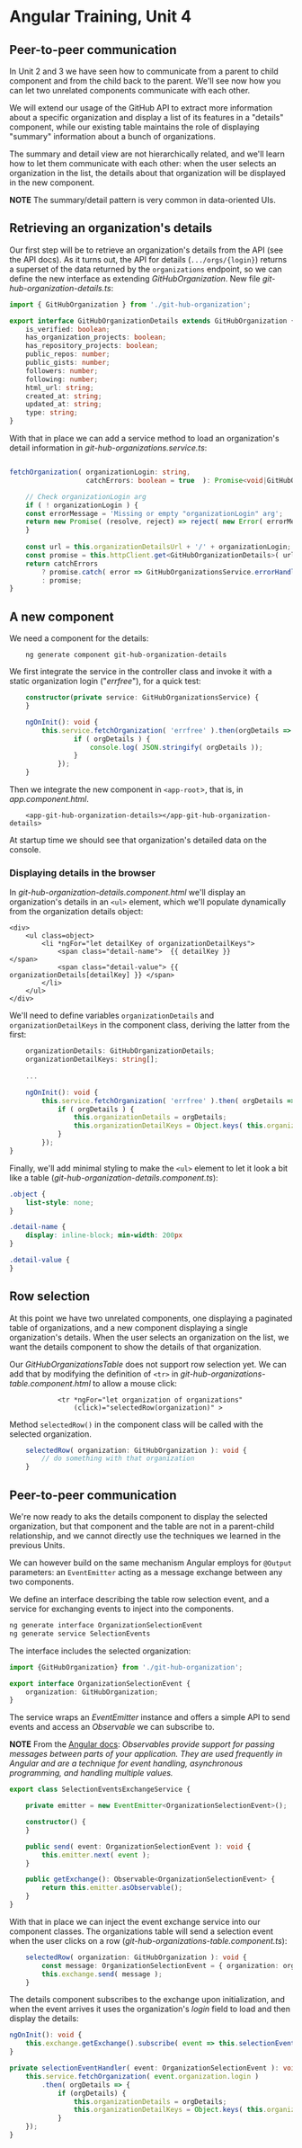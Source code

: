 # Angular Training, Unit 4

## Peer-to-peer communication

In Unit 2 and 3 we have seen how to communicate from a parent 
to child component and from the child back to the parent. 
We'll see now how you can let two unrelated components 
communicate with each other. 

We will extend our usage of the GitHub API to extract
more information about a specific organization and display 
a list of its features in a "details" component, 
while our existing table maintains the role of displaying 
"summary" information about a bunch of organizations. 

The summary and detail view are not hierarchically 
related, and we'll learn how to let them
communicate with each other: when the user selects 
an organization in the list, the details about that 
organization will be displayed in the new component.

**NOTE**   The summary/detail pattern is very common in data-oriented UIs.

## Retrieving an organization's details

Our first step will be to retrieve an organization's details 
from the API (see the API docs). 
As it turns out, the API for details (`.../orgs/{login}`) 
returns a superset of the data returned by the `organizations` 
endpoint, so we can define the new interface as extending 
_GitHubOrganization_.
New file _git-hub-organization-details.ts_:
```typescript
import { GitHubOrganization } from './git-hub-organization';

export interface GitHubOrganizationDetails extends GitHubOrganization {
    is_verified: boolean;
    has_organization_projects: boolean;
    has_repository_projects: boolean;
    public_repos: number;
    public_gists: number;
    followers: number;
    following: number;
    html_url: string;
    created_at: string;
    updated_at: string;
    type: string;
}
```
With that in place we can add a service method to load an 
organization's detail information in
_git-hub-organizations.service.ts_:
```typescript

fetchOrganization( organizationLogin: string,
                   catchErrors: boolean = true  ): Promise<void|GitHubOrganizationDetails> {

    // Check organizationLogin arg
    if ( ! organizationLogin ) {
    const errorMessage = 'Missing or empty "organizationLogin" arg';
    return new Promise( (resolve, reject) => reject( new Error( errorMessage )));
    }
    
    const url = this.organizationDetailsUrl + '/' + organizationLogin;
    const promise = this.httpClient.get<GitHubOrganizationDetails>( url ).toPromise();
    return catchErrors
        ? promise.catch( error => GitHubOrganizationsService.errorHandler( error ))
        : promise;
}
```

## A new component

We need a component for the details:
```
    ng generate component git-hub-organization-details
```
We first integrate the service in the controller class
and invoke it with a static organization login ("_errfree_"), 
for a quick test:
```typescript
    constructor(private service: GitHubOrganizationsService) {
    }

    ngOnInit(): void {
        this.service.fetchOrganization( 'errfree' ).then(orgDetails => {
                if ( orgDetails ) {
                    console.log( JSON.stringify( orgDetails ));
                }
            });
    }
```
Then we integrate the new component in `<app-root`>, that is, in _app.component.html_.
```angular2html
    <app-git-hub-organization-details></app-git-hub-organization-details>
```
At startup time we should see that organization's detailed 
data on the console.

### Displaying details in the browser

In _git-hub-organization-details.component.html_ we'll 
display an organization's details in an `<ul>` element, which
we'll populate dynamically from the organization details object:
```angular2html
<div>
    <ul class=object>
        <li *ngFor="let detailKey of organizationDetailKeys">
            <span class="detail-name">  {{ detailKey }}                      </span>
            <span class="detail-value"> {{ organizationDetails[detailKey] }} </span>
        </li>
    </ul>
</div>
```
We'll need to define variables `organizationDetails` and 
`organizationDetailKeys` in the component class, deriving the latter from 
the first:
```typescript
    organizationDetails: GitHubOrganizationDetails;
    organizationDetailKeys: string[];
    
    ...

    ngOnInit(): void {
        this.service.fetchOrganization( 'errfree' ).then( orgDetails => {
            if ( orgDetails ) {
                this.organizationDetails = orgDetails;
                this.organizationDetailKeys = Object.keys( this.organizationDetails );
            }
        });
}
```

Finally, we'll add minimal styling to make the `<ul>` element to let
it look a bit like a table (_git-hub-organization-details.component.ts_):
```css
.object {
    list-style: none;
}

.detail-name {
    display: inline-block; min-width: 200px
}

.detail-value {
}
```
## Row selection

At this point we have two unrelated components, one displaying
a paginated table of organizations, and a new component displaying
a single organization's details. When the user selects an organization
on the list, we want the details component to show
the details of that organization. 

Our _GitHubOrganizationsTable_ does not support row selection yet. We
can add that by modifying the definition of `<tr>` in 
_git-hub-organizations-table.component.html_ to allow a mouse click:
```angular2html
            <tr *ngFor="let organization of organizations"
                (click)="selectedRow(organization)" >
```
Method `selectedRow()` in the component class will be called with the
selected organization.
```typescript
    selectedRow( organization: GitHubOrganization ): void {
        // do something with that organization
    }
```

## Peer-to-peer communication

We're now ready to aks the details component to
display the selected organization, but that component and the table
are not in a parent-child relationship, and we cannot directly 
use the techniques we learned in the previous Units.

We can however build on the same mechanism Angular employs 
for `@Output` parameters: an `EventEmitter` acting as
a message exchange between any two components.

We define an interface describing the table row selection
event, and a service for exchanging events to inject into 
the components.
```bash
ng generate interface OrganizationSelectionEvent
ng generate service SelectionEvents
```
The interface includes the selected organization:
```typescript
import {GitHubOrganization} from './git-hub-organization';

export interface OrganizationSelectionEvent {
    organization: GitHubOrganization;
}
```
The service wraps an _EventEmitter_ instance and offers a simple
API to send events and access an _Observable_ we can subscribe to.

**NOTE** From the 
[Angular docs](https://angular.io/guide/observables):
_Observables provide support 
for passing messages between parts of your application. 
They are used frequently in Angular and are a technique 
for event handling, asynchronous programming, and 
handling multiple values._ 
```typescript
export class SelectionEventsExchangeService {

    private emitter = new EventEmitter<OrganizationSelectionEvent>();

    constructor() {
    }

    public send( event: OrganizationSelectionEvent ): void {
        this.emitter.next( event );
    }

    public getExchange(): Observable<OrganizationSelectionEvent> {
        return this.emitter.asObservable();
    }
}
```

With that in place we can inject the event exchange service into
our component classes. The organizations table will send a selection 
event when the user clicks on a row 
(_git-hub-organizations-table.component.ts_):
```typescript
    selectedRow( organization: GitHubOrganization ): void {
        const message: OrganizationSelectionEvent = { organization: organization };
        this.exchange.send( message );
    }
```
The details component subscribes to the exchange upon initialization,
and when the event arrives it uses the organization's _login_ field
to load and then display the details:
```typescript
ngOnInit(): void {
    this.exchange.getExchange().subscribe( event => this.selectionEventHandler( event ));
}

private selectionEventHandler( event: OrganizationSelectionEvent ): void {
    this.service.fetchOrganization( event.organization.login )
        .then( orgDetails => {
            if (orgDetails) {
                this.organizationDetails = orgDetails;
                this.organizationDetailKeys = Object.keys( this.organizationDetails );
            }
    });
}
```
